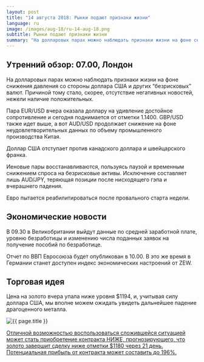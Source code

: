 ```yaml
---
layout: post
title: "14 августа 2018: Рынки подают признаки жизни"
language: ru
image: /images/aug-18/ru-14-aug-18.png
subtitle: Рынки подают признаки жизни
summary: "На долларовых парах можно наблюдать признаки жизни на фоне снижения давления со стороны доллара США и других “безрисковых” валют. Причиной тому стало, скорее, отсутствие негативных новостей, нежели наличие положительных"
---
```

## Утренний обзор: 07.00, Лондон
 
На долларовых парах можно наблюдать признаки жизни на фоне снижения давления со стороны доллара США и других “безрисковых” валют. Причиной тому стало, скорее, отсутствие негативных новостей, нежели наличие положительных.

Пара EUR/USD вчера оказала доллару на удивление достойное сопротивление и сегодня поднимается от отметки 1.1400. GBP/USD также идет выше, а вот AUD/USD продолжает снижение на фоне неудовлетворительных данных по объему промышленного производства Китая.

Доллар США отступает против канадского доллара и швейцарского франка.

Иеновые пары восстанавливаются, пользуясь паузой и временным снижением спроса на безрисковые активы. Исключение составляет лишь AUD/JPY, теряющая позиции после нисходящего гэпа и вчерашнего падения.

Евро пытается реабилитироваться после провального старта недели.
 
## Экономические новости
 
В 09.30 в Великобритании выйдут данные по средней заработной плате, уровню безработицы и изменению числа поданных заявок на получение пособий по безработице.

Отчет по ВВП Евросоюза будет опубликован в 10.00. В это же время  в Германии станет доступен индекс экономических настроений от ZEW.
 
## Торговая идея
 
Цена на золото вчера упала ниже уровня $1194, и, учитывая силу доллара США, мы вполне можем ожидать увидеть дальнейшее падение драгоценного металла.

<img src="{{ site.url }}/images/aug-18/ru-14-aug-18.png" alt="{{ page.title }}"  title="{{ page.title }}">

<a href="%LINK%%?currency=USD&market=commodities&underlying=frxXAUUSD&formname=higherlower&duration_amount=21&duration_units=d&amount=10&amount_type=stake&expiry_type=duration&barrier=1180" target="_blank">Отличной возможностью воспользоваться сложившейся ситуацией может стать приобретение контракта НИЖЕ, прогнозирующего, что золото завершит сделку ниже отметки $1180 через 21 день. Потенциальная прибыль от контракта может составить до 196%.</a>

